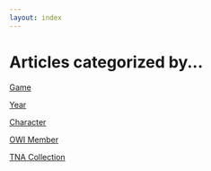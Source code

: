 ```yaml
---
layout: index
---
```


# Articles categorized by...

<div id = "categories">
  <a href="/categories/games">
    <p>Game</p>
  </a>

  <a href="/categories/years">
  <p>Year</p>
  </a>

  <a href="/">
  <p>Character</p>
  </a>

  <a href="/">
  <p>OWI Member</p>
  </a>

  <a href="/">
  <p>TNA Collection</p>
  </a>
</div>
